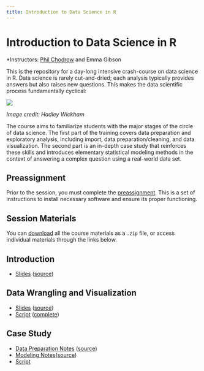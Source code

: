 ```yaml
---
title: Introduction to Data Science in R
---
```


# Introduction to Data Science in R

*Instructors: [Phil Chodrow](https://philchodrow.github.io/) and Emma Gibson 

This is the repository for a day-long intensive crash-course on data science in R. Data science is rarely cut-and-dried; each analysis typically provides answers but also raises new questions. This makes the data scientific process fundamentally cyclical:

![](http://r4ds.had.co.nz/diagrams/data-science.png)

*Image credit: Hadley Wickham*

The course aims to familiarize students with the major stages of the circle of data science. The first part of the training covers data preparation and exploratory analysis, including import, data preparation/cleaning, and data visualization. The second part is an in-depth case study that reinforces these skills and introduces elementary statistical modeling methods in the context of answering a complex question using a real-world data set. 

## Preassignment

Prior to the session, you must complete the [preassignment](https://philchodrow.github.io/mban_orientation/preassignments/preassignment1/index.html). This is a set of instructions to install necessary software and ensure its proper functioning. 

## Session Materials

You can [download](https://github.com/PhilChodrow/mban_orientation/archive/master.zip) all the course materials as a `.zip` file, or access individual materials through the links below. 

## Introduction

- [Slides](https://philchodrow.github.io/mban_orientation/data_science_intro/introduction/introduction.html) ([source](https://philchodrow.github.io/mban_orientation/data_science_intro/introduction/introduction.Rmd))

## Data Wrangling and Visualization

- [Slides](https://philchodrow.github.io/mban_orientation/data_science_intro/wrangle_viz/slides.html) ([source](https://philchodrow.github.io/mban_orientation/data_science_intro/wrangle_viz/slides.Rmd))
- [Script](https://philchodrow.github.io/mban_orientation/data_science_intro/wrangle_viz/student_script.R) ([complete](https://philchodrow.github.io/mban_orientation/data_science_intro/wrangle_viz/full_script.R))

## Case Study
- [Data Preparation Notes](https://philchodrow.github.io/mban_orientation/data_science_intro/statistical_modeling/airbnbDataPrep.html) ([source](https://philchodrow.github.io/mban_orientation/data_science_intro/statistical_modeling/airbnbDataPrep.Rmd))
- [Modeling Notes](https://philchodrow.github.io/mban_orientation/data_science_intro/statistical_modeling/airbnbML.html)([source](https://philchodrow.github.io/mban_orientation/data_science_intro/statistical_modeling/airbnbML.rmd))
- [Script](https://philchodrow.github.io/mban_orientation/data_science_intro/statistical_modeling/airbnbML.R)

